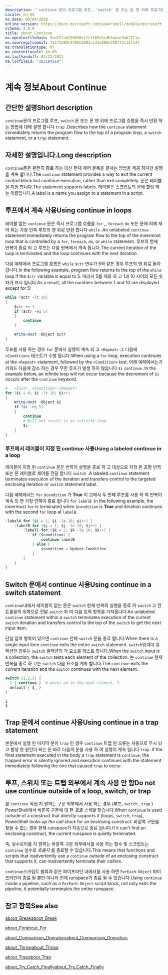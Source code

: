 ```yaml
---
description: '`continue`문이 프로그램 루프, `switch` 문 또는 문 맨 위에 프로그램 흐름을 즉시 반환 하는 방법에 대해 설명 합니다 `trap` .'
Locale: en-US
ms.date: 06/04/2020
online version: https://docs.microsoft.com/powershell/module/microsoft.powershell.core/about/about_continue?view=powershell-5.1&WT.mc_id=ps-gethelp
schema: 2.0.0
title: about_Continue
ms.openlocfilehash: 5ae27fab299690e1fc2f85cbcdb3aeae9ab2721a
ms.sourcegitcommit: 71173a89c4f05b5283ccd1e885a780773c13fa47
ms.translationtype: MT
ms.contentlocale: ko-KR
ms.lasthandoff: 03/12/2021
ms.locfileid: "103194210"
---
```

# <a name="about-continue"></a><span data-ttu-id="db422-103">계속 정보</span><span class="sxs-lookup"><span data-stu-id="db422-103">About Continue</span></span>

## <a name="short-description"></a><span data-ttu-id="db422-104">간단한 설명</span><span class="sxs-lookup"><span data-stu-id="db422-104">Short description</span></span>

<span data-ttu-id="db422-105">`continue`문이 프로그램 루프, `switch` 문 또는 문 맨 위에 프로그램 흐름을 즉시 반환 하는 방법에 대해 설명 합니다 `trap` .</span><span class="sxs-lookup"><span data-stu-id="db422-105">Describes how the `continue` statement immediately returns the program flow to the top of a program loop, a `switch` statement, or a `trap` statement.</span></span>

## <a name="long-description"></a><span data-ttu-id="db422-106">자세한 설명입니다.</span><span class="sxs-lookup"><span data-stu-id="db422-106">Long description</span></span>

<span data-ttu-id="db422-107">`continue`문은 완전히 종료 하는 대신 현재 제어 블록을 끝내는 방법을 제공 하지만 실행을 계속 합니다.</span><span class="sxs-lookup"><span data-stu-id="db422-107">The `continue` statement provides a way to exit the current control block but continue execution, rather than exit completely.</span></span> <span data-ttu-id="db422-108">문은 레이블을 지원 합니다.</span><span class="sxs-lookup"><span data-stu-id="db422-108">The statement supports labels.</span></span>
<span data-ttu-id="db422-109">레이블은 스크립트의 문에 할당 하는 이름입니다.</span><span class="sxs-lookup"><span data-stu-id="db422-109">A label is a name you assign to a statement in a script.</span></span>

## <a name="using-continue-in-loops"></a><span data-ttu-id="db422-110">루프에서 계속 사용</span><span class="sxs-lookup"><span data-stu-id="db422-110">Using continue in loops</span></span>

<span data-ttu-id="db422-111">레이블 없는 `continue` 문은 즉시 프로그램 흐름을 `for` ,, `foreach` `do` 또는 문에 의해 제어 되는 가장 안쪽 루프의 맨 위로 반환 합니다 `while` .</span><span class="sxs-lookup"><span data-stu-id="db422-111">An unlabeled `continue` statement immediately returns the program flow to the top of the innermost loop that is controlled by a `for`, `foreach`, `do`, or `while` statement.</span></span> <span data-ttu-id="db422-112">루프의 현재 반복이 종료 되 고 루프는 다음 반복에서 계속 됩니다.</span><span class="sxs-lookup"><span data-stu-id="db422-112">The current iteration of the loop is terminated and the loop continues with the next iteration.</span></span>

<span data-ttu-id="db422-113">다음 예제에서 프로그램 흐름은 `while` `$ctr` 변수가 5와 같은 경우 루프의 맨 위로 돌아갑니다.</span><span class="sxs-lookup"><span data-stu-id="db422-113">In the following example, program flow returns to the top of the `while` loop if the `$ctr` variable is equal to 5.</span></span> <span data-ttu-id="db422-114">따라서 5를 제외 하 고 1과 10 사이의 모든 숫자가 표시 됩니다.</span><span class="sxs-lookup"><span data-stu-id="db422-114">As a result, all the numbers between 1 and 10 are displayed except for 5:</span></span>

```powershell
while ($ctr -lt 10)
{
    $ctr += 1
    if ($ctr -eq 5)
    {
        continue
    }

    Write-Host -Object $ctr
}
```

<span data-ttu-id="db422-115">루프를 사용 하는 경우 `for` 문에서 실행이 계속 되 고 `<Repeat>` 그 다음에 `<Condition>` 테스트가 수행 됩니다.</span><span class="sxs-lookup"><span data-stu-id="db422-115">When using a `for` loop, execution continues at the `<Repeat>` statement, followed by the `<Condition>` test.</span></span> <span data-ttu-id="db422-116">아래 예제에서는가 키워드 다음에 감소 하는 경우 무한 루프가 발생 하지 않습니다 `$i` `continue` .</span><span class="sxs-lookup"><span data-stu-id="db422-116">In the example below, an infinite loop will not occur because the decrement of `$i` occurs after the `continue` keyword.</span></span>

```powershell
#   <Init>  <Condition> <Repeat>
for ($i = 0; $i -lt 10; $i++)
{
    Write-Host -Object $i
    if ($i -eq 5)
    {
        continue
        # Will not result in an infinite loop.
        $i--
    }
}
```

### <a name="using-a-labeled-continue-in-a-loop"></a><span data-ttu-id="db422-117">루프에서 레이블이 지정 된 continue 사용</span><span class="sxs-lookup"><span data-stu-id="db422-117">Using a labeled continue in a loop</span></span>

<span data-ttu-id="db422-118">레이블이 지정 된 `continue` 문은 반복의 실행을 종료 하 고 대상으로 지정 된 포함 반복 또는 문 레이블로 제어를 전달 합니다 `switch` .</span><span class="sxs-lookup"><span data-stu-id="db422-118">A labeled `continue` statement terminates execution of the iteration and transfers control to the targeted enclosing iteration or `switch` statement label.</span></span>

<span data-ttu-id="db422-119">다음 예제에서는 `for` `$condition` 가 **True** 이 고에서 두 번째 루프를 사용 하 여 반복이 계속 되 면 가장 안쪽이 종료 됩니다 `for` `labelB` .</span><span class="sxs-lookup"><span data-stu-id="db422-119">In the following example, the innermost `for` is terminated when `$condition` is **True** and iteration continues with the second `for` loop at `labelB`.</span></span>

```powershell
:labelA for ($i = 1; $i -le 10; $i++) {
    :labelB for ($j = 1; $j -le 10; $j++) {
        :labelC for ($k = 1; $k -le 10; $k++) {
            if ($condition) {
                continue labelB
            } else {
                $condition = Update-Condition
            }
        }
    }
}
```

## <a name="using-continue-in-a-switch-statement"></a><span data-ttu-id="db422-120">Switch 문에서 continue 사용</span><span class="sxs-lookup"><span data-stu-id="db422-120">Using continue in a switch statement</span></span>

<span data-ttu-id="db422-121">`continue`내에서 레이블이 없는 문은 `switch` 현재 반복의 실행을 종료 하 `switch` 고 컨트롤을의 위쪽으로 전달 `switch` 하 여 다음 입력 항목을 가져옵니다.</span><span class="sxs-lookup"><span data-stu-id="db422-121">An unlabeled `continue` statement within a `switch` terminates execution of the current `switch` iteration and transfers control to the top of the `switch` to get the next input item.</span></span>

<span data-ttu-id="db422-122">단일 입력 항목이 있으면 `continue` 전체 `switch` 문을 종료 합니다.</span><span class="sxs-lookup"><span data-stu-id="db422-122">When there is a single input item `continue` exits the entire `switch` statement.</span></span>
<span data-ttu-id="db422-123">`switch`입력이 컬렉션인 경우는 `switch` 컬렉션의 각 요소를 테스트 합니다.</span><span class="sxs-lookup"><span data-stu-id="db422-123">When the `switch` input is a collection, the `switch` tests each element of the collection.</span></span> <span data-ttu-id="db422-124">는 `continue` 현재 반복을 종료 하 고는 `switch` 다음 요소를 계속 합니다.</span><span class="sxs-lookup"><span data-stu-id="db422-124">The `continue` exits the current iteration and the `switch` continues with the next element.</span></span>

```powershell
switch (1,2,3) {
  2 { continue }  # moves on to the next element, 3
  default { $_ }
}
```

```Output
1
3
```

## <a name="using-continue-in-a-trap-statement"></a><span data-ttu-id="db422-125">Trap 문에서 continue 사용</span><span class="sxs-lookup"><span data-stu-id="db422-125">Using continue in a trap statement</span></span>

<span data-ttu-id="db422-126">본문에서 실행 된 마지막 문이 `trap` 인 경우 `continue` 트랩 된 오류는 자동으로 무시 되 고 발생 한 원인이 되는 문 바로 다음의 문을 사용 하 여 실행이 계속 됩니다 `trap` .</span><span class="sxs-lookup"><span data-stu-id="db422-126">If the final statement executed in the body a `trap` statement is `continue`, the trapped error is silently ignored and execution continues with the statement immediately following the one that caused `trap` to occur.</span></span>

## <a name="do-not-use-continue-outside-of-a-loop-switch-or-trap"></a><span data-ttu-id="db422-127">루프, 스위치 또는 트랩 외부에서 계속 사용 안 함</span><span class="sxs-lookup"><span data-stu-id="db422-127">Do not use continue outside of a loop, switch, or trap</span></span>

<span data-ttu-id="db422-128">를 `continue` 직접 지 원하는 구문 외부에서 사용 하는 경우 (루프, `switch` , `trap` ) PowerShell에서 바깥쪽 구문에 대 한 _호출 스택을_ 찾습니다.</span><span class="sxs-lookup"><span data-stu-id="db422-128">When `continue` is used outside of a construct that directly supports it (loops, `switch`, `trap`), PowerShell looks _up the call stack_ for an enclosing construct.</span></span> <span data-ttu-id="db422-129">바깥쪽 구문을 찾을 수 없는 경우 현재 runspace가 자동으로 종료 됩니다.</span><span class="sxs-lookup"><span data-stu-id="db422-129">If it can't find an enclosing construct, the current runspace is quietly terminated.</span></span>

<span data-ttu-id="db422-130">즉, 실수로이를 지 원하는 바깥쪽 구문 외부에서를 사용 하는 함수 및 스크립트는 `continue` 실수로 _호출자_ 를 종료할 수 있습니다.</span><span class="sxs-lookup"><span data-stu-id="db422-130">This means that functions and scripts that inadvertently use a `continue` outside of an enclosing construct that supports it, can inadvertently terminate their _callers_.</span></span>

<span data-ttu-id="db422-131">`continue`스크립트 블록과 같은 파이프라인 내에서를 사용 하면 `ForEach-Object` 파이프라인이 종료 될 뿐만 아니라 전체 runspace가 종료 될 수 있습니다.</span><span class="sxs-lookup"><span data-stu-id="db422-131">Using `continue` inside a pipeline, such as a `ForEach-Object` script block, not only exits the pipeline, it potentially terminates the entire runspace.</span></span>

## <a name="see-also"></a><span data-ttu-id="db422-132">참고 항목</span><span class="sxs-lookup"><span data-stu-id="db422-132">See also</span></span>

[<span data-ttu-id="db422-133">about_Break</span><span class="sxs-lookup"><span data-stu-id="db422-133">about_Break</span></span>](about_Break.md)

[<span data-ttu-id="db422-134">about_For</span><span class="sxs-lookup"><span data-stu-id="db422-134">about_For</span></span>](about_For.md)

[<span data-ttu-id="db422-135">about_Comparison_Operators</span><span class="sxs-lookup"><span data-stu-id="db422-135">about_Comparison_Operators</span></span>](about_Comparison_Operators.md)

[<span data-ttu-id="db422-136">about_Throw</span><span class="sxs-lookup"><span data-stu-id="db422-136">about_Throw</span></span>](about_Throw.md)

[<span data-ttu-id="db422-137">about_Trap</span><span class="sxs-lookup"><span data-stu-id="db422-137">about_Trap</span></span>](about_Trap.md)

[<span data-ttu-id="db422-138">about_Try_Catch_Finally</span><span class="sxs-lookup"><span data-stu-id="db422-138">about_Try_Catch_Finally</span></span>](about_Try_Catch_Finally.md)
